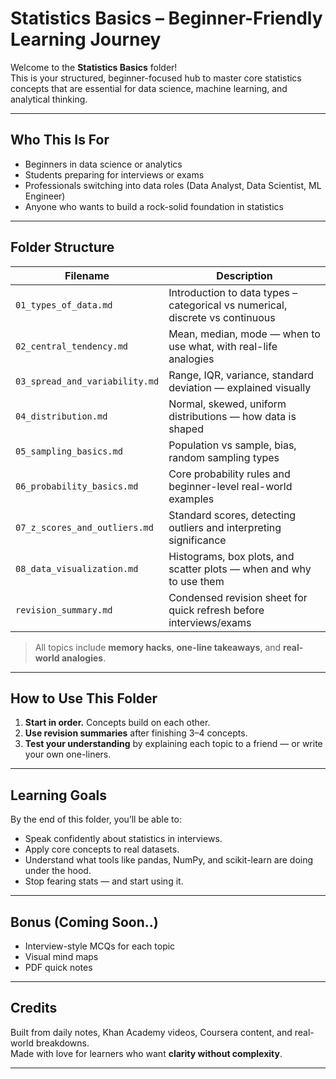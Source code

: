 # Statistics Basics – Beginner-Friendly Learning Journey

Welcome to the **Statistics Basics** folder!  
This is your structured, beginner-focused hub to master core statistics concepts that are essential for data science, machine learning, and analytical thinking.

---

## Who This Is For
- Beginners in data science or analytics
- Students preparing for interviews or exams
- Professionals switching into data roles (Data Analyst, Data Scientist, ML Engineer)
- Anyone who wants to build a rock-solid foundation in statistics 

---

## Folder Structure

| Filename                        | Description |
|--------------------------------|-------------|
| `01_types_of_data.md`          | Introduction to data types – categorical vs numerical, discrete vs continuous |
| `02_central_tendency.md`       | Mean, median, mode — when to use what, with real-life analogies |
| `03_spread_and_variability.md` | Range, IQR, variance, standard deviation — explained visually |
| `04_distribution.md`           | Normal, skewed, uniform distributions — how data is shaped |
| `05_sampling_basics.md`        | Population vs sample, bias, random sampling types |
| `06_probability_basics.md`     | Core probability rules and beginner-level real-world examples |
| `07_z_scores_and_outliers.md`  | Standard scores, detecting outliers and interpreting significance |
| `08_data_visualization.md`     | Histograms, box plots, and scatter plots — when and why to use them |
| `revision_summary.md`          | Condensed revision sheet for quick refresh before interviews/exams |

> All topics include **memory hacks**, **one-line takeaways**, and **real-world analogies**.

---

## How to Use This Folder

1. **Start in order.** Concepts build on each other.
2. **Use revision summaries** after finishing 3–4 concepts.
3. **Test your understanding** by explaining each topic to a friend — or write your own one-liners.

---

## Learning Goals

By the end of this folder, you’ll be able to:

- Speak confidently about statistics in interviews.
- Apply core concepts to real datasets.
- Understand what tools like pandas, NumPy, and scikit-learn are doing under the hood.
- Stop fearing stats — and start using it.

---

## Bonus (Coming Soon..)

- Interview-style MCQs for each topic
- Visual mind maps
- PDF quick notes

---

## Credits

Built from daily notes, Khan Academy videos, Coursera content, and real-world breakdowns.  
Made with love for learners who want **clarity without complexity**.

---
